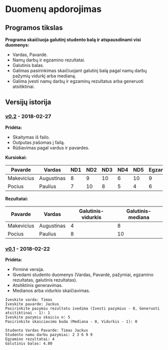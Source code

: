 # Duomenų apdorojimas

## Programos tikslas

**Programa skaičiuoja galutinį studento balą ir atspausdinami visi duomenys:**
- Vardas, Pavardė.
- Namų darbų ir egzamino rezultatai.
- Galutinis balas.
- Galimas pasirinkimas skaičiuojant galutinį balą pagal namų darbų pažymių vidurkį arba medianą.
- Galima įvesti namų darbų ir egzaminų rezultatus arba generuoti atsitiktinai.

## Versijų istorija

### [v0.2](https://github.com/jTimas/duomenu-apdorojimas/releases/tag/v0.2) - 2018-02-27

**Pridėta:**
- Skaitymas iš failo.
- Outputas įrašomas į failą.
- Rūšiavimas pagal vardus ir pavardes.

**Kursiokai:**

| Pavarde    | Vardas     | ND1 | ND2 | ND3 | ND4 | ND5 | Egzaminas |
| ---------- | ---------- | --- | --- | --- | --- | --- | --------- |
| Makevicius | Augustinas | 8   | 9   | 10  | 6   | 10  | 9         |
| Pocius     | Paulius    | 7   | 10  | 8   | 5   | 4   | 6         |

**Rezultatai:**

| Pavarde    | Vardas     | Galutinis-vidurkis | Galutinis-mediana |
| ---------- | ---------- | ------------------ | ----------------- |
| Makevicius | Augustinas | 4                  | 8                 |
| Pocius     | Paulius    | 8                  | 10                |

### [v0.1](https://github.com/jTimas/duomenu-apdorojimas/releases/tag/v0.1) - 2018-02-22

**Pridėta:**
- Pirminė versija.
- Išvedami studento duomenys (Vardas, Pavardė, pažymiai, egzamino rezultatas, galutinis rezultatas).
- Atsitiktinis generavimas.
- Medianos arba vidurkio skaičiavimas.

```
Iveskite varda: Timas
Iveskite pavarde: Jackus
Pasirinkite pazymiu rezultatu ivedima (Ivesti pazymius - 0, Generuoti atsitiktinai - 1): 1
Iveskite pazymiu skaiciu n: 5
Pasirinkite skaiciavimo buda (Mediana - 0, Vidurkis - 1): 0
```

```
Studento Vardas Pavarde: Timas Jackus
Studento namu darbu pazymiai: 2 3 6 9 9
Egzamino rezultatai: 4
Galutinis balas: 4.80
```
